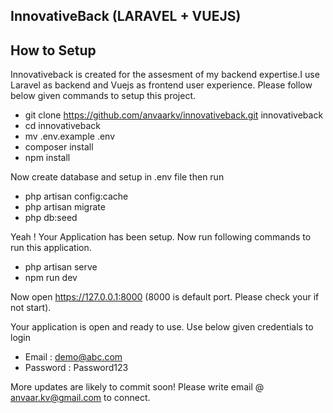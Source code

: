 
## InnovativeBack (LARAVEL + VUEJS)
## How to Setup

Innovativeback is created for the assesment of my backend expertise.I use Laravel as backend and Vuejs as frontend user experience.
Please follow below given commands to setup this project.

- git clone https://github.com/anvaarkv/innovativeback.git innovativeback
- cd innovativeback
- mv .env.example .env
- composer install
- npm install

Now create database and setup in .env file then run

- php artisan config:cache
- php artisan migrate
- php db:seed

Yeah ! Your Application has been setup. Now run following commands to run this application.

- php artisan serve
- npm run dev

Now open https://127.0.0.1:8000 (8000 is default port. Please check your if not start).

Your application is open and ready to use.
Use below given credentials to login
- Email : demo@abc.com
- Password : Password123

More updates are likely to commit soon! 
Please write email @ anvaar.kv@gmail.com to connect.


